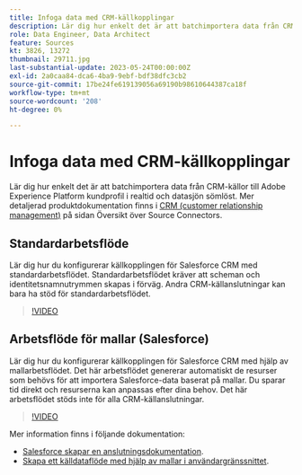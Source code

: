 ```yaml
---
title: Infoga data med CRM-källkopplingar
description: Lär dig hur enkelt det är att batchimportera data från CRM-källor till Adobe Experience Platform kundprofil i realtid och datasjön sömlöst.
role: Data Engineer, Data Architect
feature: Sources
kt: 3826, 13272
thumbnail: 29711.jpg
last-substantial-update: 2023-05-24T00:00:00Z
exl-id: 2a0caa84-dca6-4ba9-9ebf-bdf38dfc3cb2
source-git-commit: 17be24fe619139056a69190b98610644387ca18f
workflow-type: tm+mt
source-wordcount: '208'
ht-degree: 0%

---
```


# Infoga data med CRM-källkopplingar

Lär dig hur enkelt det är att batchimportera data från CRM-källor till Adobe Experience Platform kundprofil i realtid och datasjön sömlöst. Mer detaljerad produktdokumentation finns i [CRM (customer relationship management)](https://experienceleague.adobe.com/docs/experience-platform/sources/home.html?lang=en#access-control-for-sources-in-data-ingestion) på sidan Översikt över Source Connectors.

## Standardarbetsflöde

Lär dig hur du konfigurerar källkopplingen för Salesforce CRM med standardarbetsflödet. Standardarbetsflödet kräver att scheman och identitetsnamnutrymmen skapas i förväg. Andra CRM-källanslutningar kan bara ha stöd för standardarbetsflödet.

>[!VIDEO](https://video.tv.adobe.com/v/29711?quality=12&learn=on)

## Arbetsflöde för mallar (Salesforce)

Lär dig hur du konfigurerar källkopplingen för Salesforce CRM med hjälp av mallarbetsflödet. Det här arbetsflödet genererar automatiskt de resurser som behövs för att importera Salesforce-data baserat på mallar. Du sparar tid direkt och resurserna kan anpassas efter dina behov. Det här arbetsflödet stöds inte för alla CRM-källanslutningar.

>[!VIDEO](https://video.tv.adobe.com/v/3419422?quality=12&learn=on)

Mer information finns i följande dokumentation:
* [Salesforce skapar en anslutningsdokumentation](https://experienceleague.adobe.com/docs/experience-platform/sources/ui-tutorials/create/crm/salesforce.html).
* [Skapa ett källdataflöde med hjälp av mallar i användargränssnittet](https://experienceleague.adobe.com/docs/experience-platform/sources/ui-tutorials/templates.html#).

